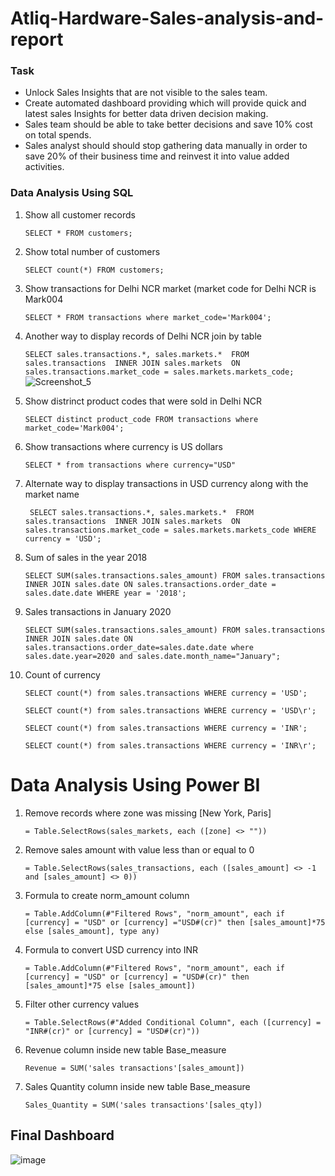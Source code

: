 # Atliq-Hardware-Sales-analysis-and-report

### Task
* Unlock Sales Insights that are not visible to the sales team. 
* Create automated dashboard providing which will provide quick and latest sales Insights for better data driven decision making. 
* Sales team should be able to take better decisions and save 10% cost on total spends. 
* Sales analyst should should stop gathering data manually in order to save 20% of their business time and reinvest it into value added activities.



### Data Analysis Using SQL

1. Show all customer records

    `SELECT * FROM customers;`

1. Show total number of customers

    `SELECT count(*) FROM customers;`

1. Show transactions for Delhi NCR market (market code for Delhi NCR is Mark004 

    `SELECT * FROM transactions where market_code='Mark004';`

1. Another way to display records of Delhi NCR join by table

    `SELECT sales.transactions.*, sales.markets.* 
    FROM sales.transactions 
    INNER JOIN sales.markets 
    ON sales.transactions.market_code = sales.markets.markets_code;`
![Screenshot_5](https://user-images.githubusercontent.com/61817305/159733807-2647e485-8e00-48b2-9089-8893893fddbe.png)

1. Show distrinct product codes that were sold in Delhi NCR

    `SELECT distinct product_code FROM transactions where market_code='Mark004';`

1. Show transactions where currency is US dollars

    `SELECT * from transactions where currency="USD"`

1. Alternate way to display transactions in USD currency along with the market  name 

    ` SELECT sales.transactions.*, sales.markets.* 
    FROM sales.transactions 
    INNER JOIN sales.markets 
    ON sales.transactions.market_code = sales.markets.markets_code
    WHERE currency = 'USD';`

1. Sum of sales in the year 2018

    `SELECT SUM(sales.transactions.sales_amount)
    FROM sales.transactions 
    INNER JOIN
    sales.date
    ON sales.transactions.order_date = sales.date.date
    WHERE year = '2018';`

1. Sales transactions in January 2020

    `SELECT SUM(sales.transactions.sales_amount) FROM sales.transactions 
    INNER JOIN sales.date ON sales.transactions.order_date=sales.date.date
    where sales.date.year=2020 and sales.date.month_name="January";`

1. Count of currency 

    `SELECT count(*) from sales.transactions WHERE currency = 'USD';`
    
     `SELECT count(*) from sales.transactions WHERE currency = 'USD\r';`
     
     `SELECT count(*) from sales.transactions WHERE currency = 'INR';`
     
     `SELECT count(*) from sales.transactions WHERE currency = 'INR\r';`



    
# Data Analysis Using Power BI


1.  Remove records where zone was missing [New York, Paris]

    `= Table.SelectRows(sales_markets, each ([zone] <> ""))`


1. Remove sales amount with value less than or equal to 0

    `= Table.SelectRows(sales_transactions, each ([sales_amount] <> -1 and [sales_amount] <> 0))`


1. Formula to create norm_amount column

    `= Table.AddColumn(#"Filtered Rows", "norm_amount", each if [currency] = "USD" or [currency] ="USD#(cr)" then [sales_amount]*75 else [sales_amount], type any)`


1. Formula to convert USD currency into INR

    `= Table.AddColumn(#"Filtered Rows", "norm_amount", each if [currency] = "USD" or [currency] = "USD#(cr)" then [sales_amount]*75 else [sales_amount])`


1. Filter other currency values

    `= Table.SelectRows(#"Added Conditional Column", each ([currency] = "INR#(cr)" or [currency] = "USD#(cr)"))`


1. Revenue column inside new table  Base_measure 

    `Revenue = SUM('sales transactions'[sales_amount])`

1. Sales Quantity column inside new table  Base_measure

    `Sales_Quantity = SUM('sales transactions'[sales_qty])`
    
    
 ## Final Dashboard
 

 ![image](https://user-images.githubusercontent.com/61817305/159731423-7aa884df-a816-4399-a8ac-fa88443aa9a7.png)

